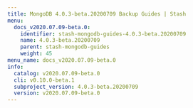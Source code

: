 ```yaml
---
title: MongoDB 4.0.3-beta.20200709 Backup Guides | Stash
menu:
  docs_v2020.07.09-beta.0:
    identifier: stash-mongodb-guides-4.0.3-beta.20200709
    name: 4.0.3-beta.20200709
    parent: stash-mongodb-guides
    weight: 45
menu_name: docs_v2020.07.09-beta.0
info:
  catalog: v2020.07.09-beta.0
  cli: v0.10.0-beta.1
  subproject_version: 4.0.3-beta.20200709
  version: v2020.07.09-beta.0
---
```


